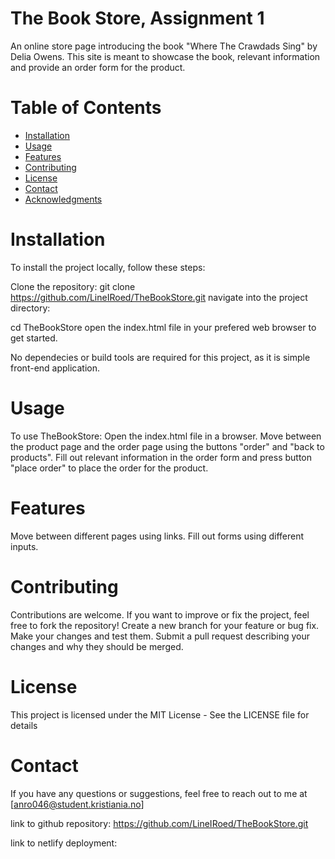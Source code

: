 #  The Book Store, Assignment 1
An online store page introducing the book "Where The Crawdads Sing" by Delia Owens. This site is meant to showcase the book, relevant information and provide an order form for the product.

# Table of Contents
- [Installation](#installation)
- [Usage](#usage)
- [Features](#features)
- [Contributing](#contributing)
- [License](#license)
- [Contact](#contact)
- [Acknowledgments](#acknowledgments)

# Installation
To install the project locally, follow these steps:

Clone the repository:
git clone https://github.com/LineIRoed/TheBookStore.git
navigate into the project directory:

cd TheBookStore
open the index.html file in your prefered web browser to get started.

No dependecies or build tools are required for this project, as it is simple front-end application.

# Usage
To use TheBookStore:
Open the index.html file in a browser.
Move between the product page and the order page using the buttons "order" and "back to products".
Fill out relevant information in the order form and press button "place order" to place the order for the product.

# Features
Move between different pages using links.
Fill out forms using different inputs.

# Contributing
Contributions are welcome. If you want to improve or fix the project, feel free to fork the repository!
Create a new branch for your feature or bug fix.
Make your changes and test them.
Submit a pull request describing your changes and why they should be merged.

# License
This project is licensed under the MIT License - See the LICENSE file for details

<!-- This project is not licensed -->

# Contact
If you have any questions or suggestions, feel free to reach out to me at [anro046@student.kristiania.no]


link to github repository: https://github.com/LineIRoed/TheBookStore.git

link to netlify deployment:

